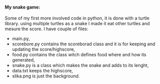 #### My snake game: 
Some of my first more involved code in python, it is done with a turtle library. using multiple turtles as a snake I made it eat other turtles and mesure the score.
I have couple of files:
- main.py,
- scorebore.py contains the scoreborad class and it is for keeping and updating the score/highscore,
- food.py contains the class witch defines food where and how its generated,
- snake.py is a class which makes the snake and adds to its lenght,
- data.txt keeps the highscore,
- slika.png is just the background.
